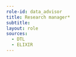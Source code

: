 ```yaml
---
role-id: data_advisor
title: Research manager*
subtitle: 
layout: role
sources: 
  - DTL
  - ELIXIR
---
```


